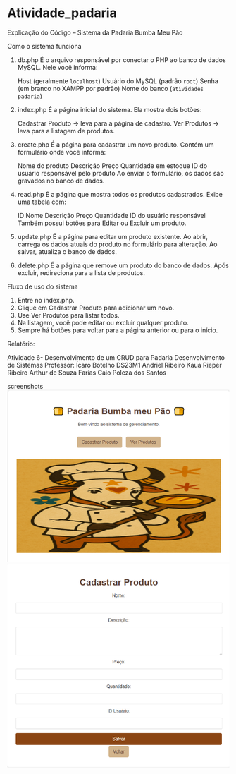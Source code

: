 # Atividade_padaria

Explicação do Código – Sistema da Padaria Bumba Meu Pão

Como o sistema funciona

1. db.php
   É o arquivo responsável por conectar o PHP ao banco de dados MySQL.
   Nele você informa:

    Host (geralmente `localhost`)
    Usuário do MySQL (padrão `root`)
    Senha (em branco no XAMPP por padrão)
    Nome do banco (`atividades padaria`)

2. index.php
   É a página inicial do sistema.
   Ela mostra dois botões:

   Cadastrar Produto → leva para a página de cadastro.
   Ver Produtos → leva para a listagem de produtos.

3. create.php
   É a página para cadastrar um novo produto.
   Contém um formulário onde você informa:

    Nome do produto
    Descrição
    Preço
    Quantidade em estoque
    ID do usuário responsável pelo produto
     Ao enviar o formulário, os dados são gravados no banco de dados.

4. read.php
   É a página que mostra todos os produtos cadastrados.
   Exibe uma tabela com:

    ID
    Nome
    Descrição
    Preço
    Quantidade
    ID do usuário responsável
     Também possui botões para Editar ou Excluir um produto.

5. update.php
   É a página para editar um produto existente.
   Ao abrir, carrega os dados atuais do produto no formulário para alteração.
   Ao salvar, atualiza o banco de dados.

6. delete.php
   É a página que remove um produto do banco de dados.
   Após excluir, redireciona para a lista de produtos.



 Fluxo de uso do sistema

1. Entre no index.php.
2. Clique em Cadastrar Produto para adicionar um novo.
3. Use Ver Produtos para listar todos.
4. Na listagem, você pode editar ou excluir qualquer produto.
5. Sempre há botões para voltar para a página anterior ou para o início.

Relatório:

Atividade 6- Desenvolvimento de um CRUD para Padaria
Desenvolvimento de Sistemas 
Professor: Ícaro Botelho
DS23M1
Andriel Ribeiro
Kaua Rieper Ribeiro
Arthur de Souza Farias 
Caio Poleza dos Santos






screenshots
![alt text](image-4.png)
![alt text](image-5.png)